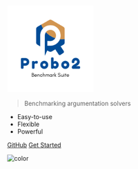 <!-- _coverpage.md -->

<img src="_media/probo2_logo.png" alt="drawing" width="200"/>

> Benchmarking argumentation solvers
- Easy-to-use
- Flexible
- Powerful

[GitHub](https://github.com/aig-hagen/probo2)
[Get Started](#getting-started)

<!-- background color -->

![color](#f0f0f0)
